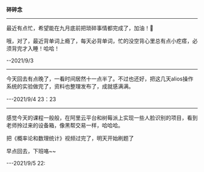 **碎碎念**

---

最近有点忙，希望能在九月底前把琐碎事情都完成了，加油！💪

哦，对了，最近背单词上瘾了，每天必背单词，忙的没空背心里总有点小疙瘩，必须背完才入睡！哈哈！

--2021/9/3

-----

今天回去有点晚了，一看时间居然十一点半了。不过也还好，把这几天alios操作系统的实验做完了，资料也整理发布了，成就感满满。

---2021/9/4	23：23

---

感觉今天的课程一般般，在阿里云平台和树莓派上实现一些人脸识别的项目，看到老师拎过来的设备箱，像黑帮交易一样，哈哈哈。

把《概率论和数理统计》视频过完了，明天开始刷题了

早点回去，下班咯~~

---2021/9/5	22: